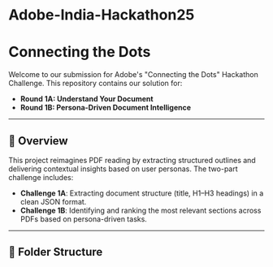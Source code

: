 # Adobe-India-Hackathon25

# Connecting the Dots

Welcome to our submission for Adobe's "Connecting the Dots" Hackathon Challenge. This repository contains our solution for:

- **Round 1A: Understand Your Document**
- **Round 1B: Persona-Driven Document Intelligence**

---

## 🚀 Overview

This project reimagines PDF reading by extracting structured outlines and delivering contextual insights based on user personas. The two-part challenge includes:

- **Challenge 1A**: Extracting document structure (title, H1–H3 headings) in a clean JSON format.
- **Challenge 1B**: Identifying and ranking the most relevant sections across PDFs based on persona-driven tasks.

---

## 📁 Folder Structure

